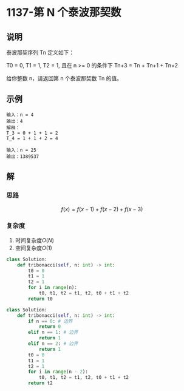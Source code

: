 # 1137-第 N 个泰波那契数

## 说明
泰波那契序列 Tn 定义如下： 

T0 = 0, T1 = 1, T2 = 1, 且在 n >= 0 的条件下 Tn+3 = Tn + Tn+1 + Tn+2

给你整数 n，请返回第 n 个泰波那契数 Tn 的值。

## 示例
```
输入：n = 4
输出：4
解释：
T_3 = 0 + 1 + 1 = 2
T_4 = 1 + 1 + 2 = 4

输入：n = 25
输出：1389537
```

## 解

### 思路
$$
f(x) = f(x - 1) + f(x - 2) + f(x - 3)
$$

### 复杂度
1. 时间复杂度$O(N)$
2. 空间复杂度$O(1)$

```python
class Solution:
    def tribonacci(self, n: int) -> int:
        t0 = 0
        t1 = 1
        t2 = 1
        for i in range(n):
            t0, t1, t2 = t1, t2, t0 + t1 + t2
        return t0
```

```python
class Solution:
    def tribonacci(self, n: int) -> int:
        if n == 0: # 边界
            return 0
        elif n == 1: # 边界
            return 1
        elif n == 2: # 边界
            return 1
        t0 = 0
        t1 = 1
        t2 = 1
        for i in range(n - 2):
            t0, t1, t2 = t1, t2, t0 + t1 + t2
        return t2
```